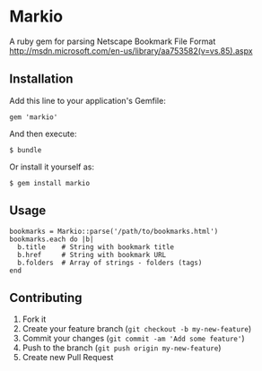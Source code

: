 # Markio

A ruby gem for parsing Netscape Bookmark File Format
http://msdn.microsoft.com/en-us/library/aa753582(v=vs.85).aspx

## Installation

Add this line to your application's Gemfile:

    gem 'markio'

And then execute:

    $ bundle

Or install it yourself as:

    $ gem install markio

## Usage

    bookmarks = Markio::parse('/path/to/bookmarks.html')
    bookmarks.each do |b|
      b.title    # String with bookmark title
      b.href     # String with bookmark URL
      b.folders  # Array of strings - folders (tags)
    end

## Contributing

1. Fork it
2. Create your feature branch (`git checkout -b my-new-feature`)
3. Commit your changes (`git commit -am 'Add some feature'`)
4. Push to the branch (`git push origin my-new-feature`)
5. Create new Pull Request
